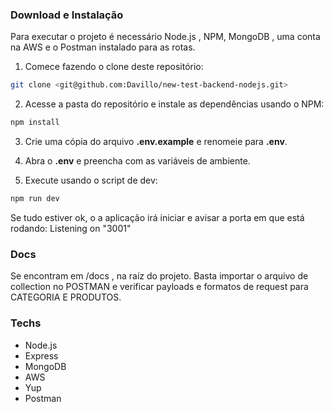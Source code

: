 
### Download e Instalação

Para executar o projeto é necessário Node.js , NPM, MongoDB , uma conta na AWS e o Postman instalado para as rotas.

1. Comece fazendo o clone deste repositório:

```bash
git clone <git@github.com:Davillo/new-test-backend-nodejs.git>
```

2. Acesse a pasta do repositório e instale as dependências usando o NPM:

```bash
npm install
```

3. Crie uma cópia do arquivo **.env.example** e renomeie para **.env**.

4. Abra o **.env** e preencha com as variáveis de ambiente.

5. Execute usando o script de dev:

```bash
npm run dev
```

Se tudo estiver ok, o a aplicação irá iniciar e avisar a porta em que está rodando: Listening on "3001"

### Docs

Se encontram em /docs , na raíz do projeto. Basta importar o arquivo de collection no POSTMAN e verificar payloads e formatos de request para CATEGORIA E PRODUTOS.

### Techs

- Node.js
- Express
- MongoDB 
- AWS
- Yup
- Postman